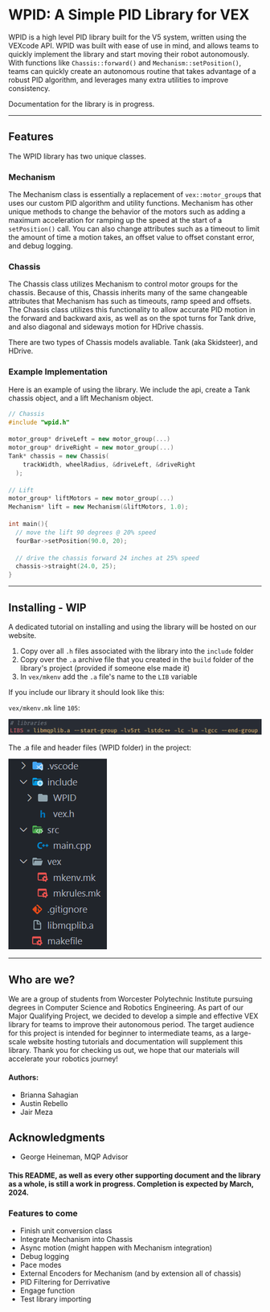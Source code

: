 # WPID: A Simple PID Library for VEX

WPID is a high level PID library built for the V5 system, written using the VEXcode API. WPID was built with ease of use in mind, and allows teams to quickly implement the library and start moving their robot autonomously. With functions like `Chassis::forward()` and `Mechanism::setPosition()`, teams can quickly create an autonomous routine that takes advantage of a robust PID algorithm, and leverages many extra utilities to improve consistency.

Documentation for the library is in progress.

---

## Features
The WPID library has two unique classes. 

### Mechanism
The Mechanism class is essentially a replacement of `vex::motor_group`s that uses our custom PID algorithm and utility functions. Mechanism has other unique methods to change the behavior of the motors such as adding a maximum acceleration for ramping up the speed at the start of a `setPosition()` call. You can also change attributes such as a timeout to limit the amount of time a motion takes, an offset value to offset constant error, and debug logging. 

### Chassis
The Chassis class utilizes Mechanism to control motor groups for the chassis. Because of this, Chassis inherits many of the same changeable attributes that Mechanism has such as timeouts, ramp speed and offsets. The Chassis class utilizes this functionality to allow accurate PID motion in the forward and backward axis, as well as on the spot turns for Tank drive, and also diagonal and sideways motion for HDrive chassis.

There are two types of Chassis models avaliable. Tank (aka Skidsteer), and HDrive.

### Example Implementation
Here is an example of using the library. We include the api, create a Tank chassis object, and a lift Mechanism object. 
```c++
// Chassis
#include "wpid.h"

motor_group* driveLeft = new motor_group(...)
motor_group* driveRight = new motor_group(...)
Tank* chassis = new Chassis(
    trackWidth, wheelRadius, &driveLeft, &driveRight
  );

// Lift
motor_group* liftMotors = new motor_group(...)
Mechanism* lift = new Mechanism(&liftMotors, 1.0);

int main(){
  // move the lift 90 degrees @ 20% speed
  fourBar->setPosition(90.0, 20);

  // drive the chassis forward 24 inches at 25% speed
  chassis->straight(24.0, 25);
}
```
---

## Installing - WIP
A dedicated tutorial on installing and using the library will be hosted on our website.

1. Copy over all `.h` files associated with the library into the `include` folder
2. Copy over the `.a` archive file that you created in the `build` folder of the library's project (provided if someone else made it)
3. In `vex/mkenv` add the `.a` file's name to the `LIB` variable

If you include our library it should look like this:

`vex/mkenv.mk` line `105`:

![Alt text](image-1.png)

The .a file and header files (WPID folder) in the project:

![Alt text](image.png)

---

## Who are we?
We are a group of students from Worcester Polytechnic Institute pursuing degrees in Computer Science and Robotics Engineering. As part of our Major Qualifying Project, we decided to develop a simple and effective VEX library for teams to improve their autonomous period. The target audience for this project is intended for beginner to intermediate teams, as a large-scale website hosting tutorials and documentation will supplement this library. Thank you for checking us out, we hope that our materials will accelerate your robotics journey!

#### Authors:
- Brianna Sahagian
- Austin Rebello
- Jair Meza

## Acknowledgments
- George Heineman, MQP Advisor

#### This README, as well as every other supporting document and the library as a whole, is still a work in progress. Completion is expected by March, 2024.

### Features to come
- Finish unit conversion class
- Integrate Mechanism into Chassis
- Async motion (might happen with Mechanism integration)
- Debug logging
- Pace modes
- External Encoders for Mechanism (and by extension all of chassis)
- PID Filtering for Derrivative
- Engage function
- Test library importing